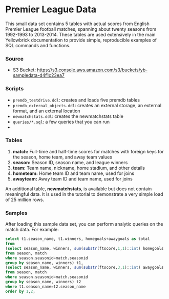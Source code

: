 # Premier League Data

This small data set contains 5 tables with actual scores from English Premier League football matches, spanning about twenty seasons from 1992-1993 to 2013-2014. These tables are used extensively in the main Yellowbrick documentation to provide simple, reproducible examples of SQL commands and functions.

### Source

 * S3 Bucket: https://s3.console.aws.amazon.com/s3/buckets/yb-sampledata-d4f1c23ea7

### Scripts

* `premdb_testdrive.ddl`: creates and loads five premdb tables
* `premdb_external_objects.ddl`: creates an external storage, an external format, and an external location
* `newmatchstats.ddl`: creates the newmatchstats table
* `queries/*.sql`: a few queries that you can run
*
### Tables

 1. **match:** Full-time and half-time scores for matches with foreign keys for the season, home team, and away team values
 2. **season:** Season ID, season name, and league winners
 3. **team:** Team name, nickname, home stadium, and other details
 4. **hometeam:** Home team ID and team name, used for joins
 5. **awayteam:** Away team ID and team name, used for joins

An additional table, **newmatchstats**, is available but does not contain meaningful data. It is used in the tutorial to demonstrate a very simple load of 25 million rows.

### Samples

After loading this sample data set, you can perform analytic queries on the match data. For example:

```sql
select t1.season_name, t1.winners, homegoals+awaygoals as total
from
(select season_name, winners, sum(substr(ftscore,1,1)::int) homegoals
from season, match
where season.seasonid=match.seasonid
group by season_name, winners) t1,
(select season_name, winners, sum(substr(ftscore,3,1)::int) awaygoals
from season, match
where season.seasonid=match.seasonid
group by season_name, winners) t2
where t1.season_name=t2.season_name
order by 1,2;

```


